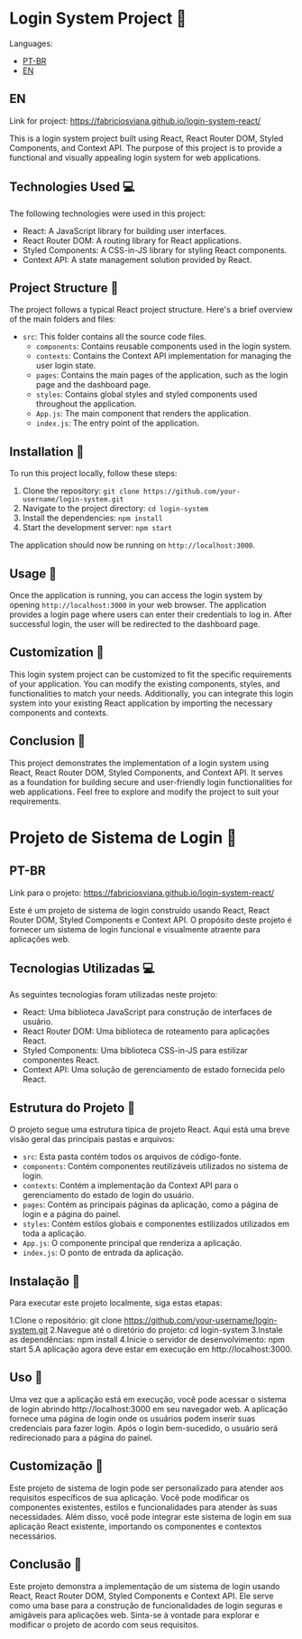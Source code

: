 # Login System Project 🚀
Languages:
- [PT-BR](#pt-br)
- [EN](#en)

## EN
Link for project: https://fabriciosviana.github.io/login-system-react/

This is a login system project built using React, React Router DOM, Styled Components, and Context API. The purpose of this project is to provide a functional and visually appealing login system for web applications.

## Technologies Used 💻

The following technologies were used in this project:

- React: A JavaScript library for building user interfaces.
- React Router DOM: A routing library for React applications.
- Styled Components: A CSS-in-JS library for styling React components.
- Context API: A state management solution provided by React.

## Project Structure 🚧

The project follows a typical React project structure. Here's a brief overview of the main folders and files:

- `src`: This folder contains all the source code files.
  - `components`: Contains reusable components used in the login system.
  - `contexts`: Contains the Context API implementation for managing the user login state.
  - `pages`: Contains the main pages of the application, such as the login page and the dashboard page.
  - `styles`: Contains global styles and styled components used throughout the application.
  - `App.js`: The main component that renders the application.
  - `index.js`: The entry point of the application.

## Installation 🔧

To run this project locally, follow these steps:

1. Clone the repository: `git clone https://github.com/your-username/login-system.git`
2. Navigate to the project directory: `cd login-system`
3. Install the dependencies: `npm install`
4. Start the development server: `npm start`

The application should now be running on `http://localhost:3000`.

## Usage 📐

Once the application is running, you can access the login system by opening `http://localhost:3000` in your web browser. The application provides a login page where users can enter their credentials to log in. After successful login, the user will be redirected to the dashboard page.

## Customization 📌

This login system project can be customized to fit the specific requirements of your application. You can modify the existing components, styles, and functionalities to match your needs. Additionally, you can integrate this login system into your existing React application by importing the necessary components and contexts.

## Conclusion 📍

This project demonstrates the implementation of a login system using React, React Router DOM, Styled Components, and Context API. It serves as a foundation for building secure and user-friendly login functionalities for web applications. Feel free to explore and modify the project to suit your requirements.



# Projeto de Sistema de Login 🚀
## PT-BR
Link para o projeto: https://fabriciosviana.github.io/login-system-react/

Este é um projeto de sistema de login construído usando React, React Router DOM, Styled Components e Context API. O propósito deste projeto é fornecer um sistema de login funcional e visualmente atraente para aplicações web.

## Tecnologias Utilizadas 💻
As seguintes tecnologias foram utilizadas neste projeto:

- React: Uma biblioteca JavaScript para construção de interfaces de usuário.
- React Router DOM: Uma biblioteca de roteamento para aplicações React.
- Styled Components: Uma biblioteca CSS-in-JS para estilizar componentes React.
- Context API: Uma solução de gerenciamento de estado fornecida pelo React.
  
## Estrutura do Projeto 🚧
O projeto segue uma estrutura típica de projeto React. Aqui está uma breve visão geral das principais pastas e arquivos:

- `src`: Esta pasta contém todos os arquivos de código-fonte.
- `components`: Contém componentes reutilizáveis utilizados no sistema de login.
- `contexts`: Contém a implementação da Context API para o gerenciamento do estado de login do usuário.
- `pages`: Contém as principais páginas da aplicação, como a página de login e a página do painel.
- `styles`: Contém estilos globais e componentes estilizados utilizados em toda a aplicação.
- `App.js`: O componente principal que renderiza a aplicação.
- `index.js`: O ponto de entrada da aplicação.
  
## Instalação 🔧
Para executar este projeto localmente, siga estas etapas:

1.Clone o repositório: git clone https://github.com/your-username/login-system.git
2.Navegue até o diretório do projeto: cd login-system
3.Instale as dependências: npm install
4.Inicie o servidor de desenvolvimento: npm start
5.A aplicação agora deve estar em execução em http://localhost:3000.

## Uso 📐
Uma vez que a aplicação está em execução, você pode acessar o sistema de login abrindo http://localhost:3000 em seu navegador web. A aplicação fornece uma página de login onde os usuários podem inserir suas credenciais para fazer login. Após o login bem-sucedido, o usuário será redirecionado para a página do painel.

## Customização 📌
Este projeto de sistema de login pode ser personalizado para atender aos requisitos específicos de sua aplicação. Você pode modificar os componentes existentes, estilos e funcionalidades para atender às suas necessidades. Além disso, você pode integrar este sistema de login em sua aplicação React existente, importando os componentes e contextos necessários.

## Conclusão 📍
Este projeto demonstra a implementação de um sistema de login usando React, React Router DOM, Styled Components e Context API. Ele serve como uma base para a construção de funcionalidades de login seguras e amigáveis para aplicações web. Sinta-se à vontade para explorar e modificar o projeto de acordo com seus requisitos.
